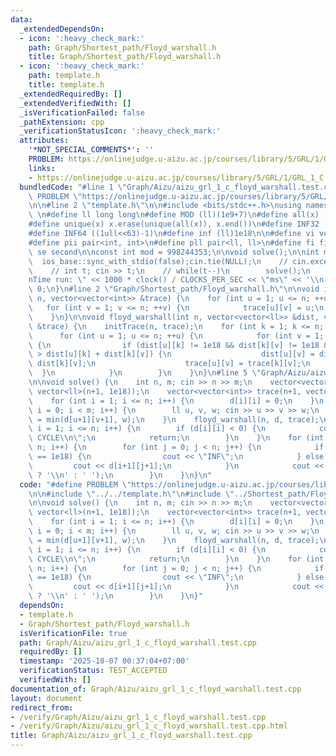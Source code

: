 ```yaml
---
data:
  _extendedDependsOn:
  - icon: ':heavy_check_mark:'
    path: Graph/Shortest_path/Floyd_warshall.h
    title: Graph/Shortest_path/Floyd_warshall.h
  - icon: ':heavy_check_mark:'
    path: template.h
    title: template.h
  _extendedRequiredBy: []
  _extendedVerifiedWith: []
  _isVerificationFailed: false
  _pathExtension: cpp
  _verificationStatusIcon: ':heavy_check_mark:'
  attributes:
    '*NOT_SPECIAL_COMMENTS*': ''
    PROBLEM: https://onlinejudge.u-aizu.ac.jp/courses/library/5/GRL/1/GRL_1_C
    links:
    - https://onlinejudge.u-aizu.ac.jp/courses/library/5/GRL/1/GRL_1_C
  bundledCode: "#line 1 \"Graph/Aizu/aizu_grl_1_c_floyd_warshall.test.cpp\"\n#define\
    \ PROBLEM \"https://onlinejudge.u-aizu.ac.jp/courses/library/5/GRL/1/GRL_1_C\"\
    \n\n#line 2 \"template.h\"\n\n#include <bits/stdc++.h>\nusing namespace std;\n\
    \ \n#define ll long long\n#define MOD (ll)(1e9+7)\n#define all(x) (x).begin(),(x).end()\n\
    #define unique(x) x.erase(unique(all(x)), x.end())\n#define INF32 ((1ull<<31)-1)\n\
    #define INF64 ((1ull<<63)-1)\n#define inf (ll)1e18\n\n#define vi vector<int>\n\
    #define pii pair<int, int>\n#define pll pair<ll, ll>\n#define fi first\n#define\
    \ se second\n\nconst int mod = 998244353;\n\nvoid solve();\n\nint main(){\n  \
    \  ios_base::sync_with_stdio(false);cin.tie(NULL);\n    // cin.exceptions(cin.failbit);\n\
    \    // int t; cin >> t;\n    // while(t--)\n        solve();\n    cerr << \"\\\
    nTime run: \" << 1000 * clock() / CLOCKS_PER_SEC << \"ms\" << '\\n';\n    return\
    \ 0;\n}\n#line 2 \"Graph/Shortest_path/Floyd_warshall.h\"\n\nvoid initTrace(int\
    \ n, vector<vector<int>> &trace) {\n    for (int u = 1; u <= n; ++u) {\n     \
    \   for (int v = 1; v <= n; ++v) {\n            trace[u][v] = u;\n        }\n\
    \    }\n}\n\nvoid floyd_warshall(int n, vector<vector<ll>> &dist, vector<vector<int>>\
    \ &trace) {\n    initTrace(n, trace);\n    for (int k = 1; k <= n; ++k) {\n  \
    \      for (int u = 1; u <= n; ++u) {\n            for (int v = 1; v <= n; ++v)\
    \ {\n                if (dist[u][k] != 1e18 && dist[k][v] != 1e18 && dist[u][v]\
    \ > dist[u][k] + dist[k][v]) {\n                    dist[u][v] = dist[u][k] +\
    \ dist[k][v];\n                    trace[u][v] = trace[k][v];\n              \
    \  }\n            }\n        }\n    }\n}\n#line 5 \"Graph/Aizu/aizu_grl_1_c_floyd_warshall.test.cpp\"\
    \n\nvoid solve() {\n    int n, m; cin >> n >> m;\n    vector<vector<ll>> d(n+1,\
    \ vector<ll>(n+1, 1e18));\n    vector<vector<int>> trace(n+1, vector<int>(n+1));\n\
    \    for (int i = 1; i <= n; i++) {\n        d[i][i] = 0;\n    }\n    for (int\
    \ i = 0; i < m; i++) {\n        ll u, v, w; cin >> u >> v >> w;\n        d[u+1][v+1]\
    \ = min(d[u+1][v+1], w);\n    }\n    floyd_warshall(n, d, trace);\n    for (int\
    \ i = 1; i <= n; i++) {\n        if (d[i][i] < 0) {\n            cout << \"NEGATIVE\
    \ CYCLE\\n\";\n            return;\n        }\n    }\n    for (int i = 0; i <\
    \ n; i++) {\n        for (int j = 0; j < n; j++) {\n            if (d[i+1][j+1]\
    \ == 1e18) {\n                cout << \"INF\";\n            } else {\n       \
    \         cout << d[i+1][j+1];\n            }\n            cout << (j == n - 1\
    \ ? '\\n' : ' ');\n        }\n    }\n}\n"
  code: "#define PROBLEM \"https://onlinejudge.u-aizu.ac.jp/courses/library/5/GRL/1/GRL_1_C\"\
    \n\n#include \"../../template.h\"\n#include \"../Shortest_path/Floyd_warshall.h\"\
    \n\nvoid solve() {\n    int n, m; cin >> n >> m;\n    vector<vector<ll>> d(n+1,\
    \ vector<ll>(n+1, 1e18));\n    vector<vector<int>> trace(n+1, vector<int>(n+1));\n\
    \    for (int i = 1; i <= n; i++) {\n        d[i][i] = 0;\n    }\n    for (int\
    \ i = 0; i < m; i++) {\n        ll u, v, w; cin >> u >> v >> w;\n        d[u+1][v+1]\
    \ = min(d[u+1][v+1], w);\n    }\n    floyd_warshall(n, d, trace);\n    for (int\
    \ i = 1; i <= n; i++) {\n        if (d[i][i] < 0) {\n            cout << \"NEGATIVE\
    \ CYCLE\\n\";\n            return;\n        }\n    }\n    for (int i = 0; i <\
    \ n; i++) {\n        for (int j = 0; j < n; j++) {\n            if (d[i+1][j+1]\
    \ == 1e18) {\n                cout << \"INF\";\n            } else {\n       \
    \         cout << d[i+1][j+1];\n            }\n            cout << (j == n - 1\
    \ ? '\\n' : ' ');\n        }\n    }\n}"
  dependsOn:
  - template.h
  - Graph/Shortest_path/Floyd_warshall.h
  isVerificationFile: true
  path: Graph/Aizu/aizu_grl_1_c_floyd_warshall.test.cpp
  requiredBy: []
  timestamp: '2025-10-07 00:37:04+07:00'
  verificationStatus: TEST_ACCEPTED
  verifiedWith: []
documentation_of: Graph/Aizu/aizu_grl_1_c_floyd_warshall.test.cpp
layout: document
redirect_from:
- /verify/Graph/Aizu/aizu_grl_1_c_floyd_warshall.test.cpp
- /verify/Graph/Aizu/aizu_grl_1_c_floyd_warshall.test.cpp.html
title: Graph/Aizu/aizu_grl_1_c_floyd_warshall.test.cpp
---
```


